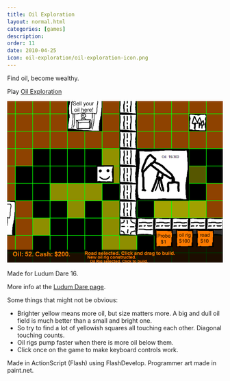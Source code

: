 ```yaml
---
title: Oil Exploration
layout: normal.html
categories: [games]
description: 
order: 11
date: 2010-04-25
icon: oil-exploration/oil-exploration-icon.png
---
```


Find oil, become wealthy.

Play [Oil Exploration](play/)

![screenshot](oil-exploration-screenshot.png)

Made for Ludum Dare 16.

More info at the [Ludum Dare page](http://ludumdare.com/compo/ludum-dare-16/?action=preview&uid=1113).

Some things that might not be obvious: 

* Brighter yellow means more oil, but size matters more. A big and dull oil field is much better than a small and bright one. 
* So try to find a lot of yellowish squares all touching each other. Diagonal touching counts. 
* Oil rigs pump faster when there is more oil below them. 
* Click once on the game to make keyboard controls work. 

Made in ActionScript (Flash) using FlashDevelop. Programmer art made in paint.net.